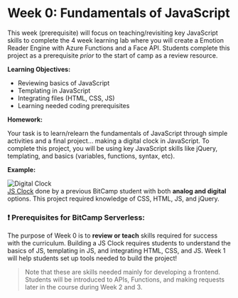 # Week 0: Fundamentals of JavaScript

This week (prerequisite) will focus on teaching/revisiting key JavaScript skills to complete the 4 week learning lab where you will create a Emotion Reader Engine with Azure Functions and a Face API. Students complete this project as a prerequisite *prior* to the start of camp as a review resource.

**Learning Objectives:**

- Reviewing basics of JavaScript
- Templating in JavaScript
- Integrating files (HTML, CSS, JS)
- Learning needed coding prerequisites 

**Homework:**

Your task is to learn/relearn the fundamentals of JavaScript through simple activities and a final project... making a digital clock in JavaScript. To complete this project, you will be using key JavaScript skills like jQuery, templating, and basics (variables, functions, syntax, etc).

**Example:**

![Digital Clock](https://user-images.githubusercontent.com/69332964/102015843-ed5b3e00-3d2b-11eb-8c75-c063ddb5de4f.gif)<br />[JS Clock](https://github.com/thearchitectsnotebook/clock) done by a previous BitCamp student with both **analog and digital** options. This project required knowledge of CSS, HTML, JS, and jQuery.

### ❗ Prerequisites for BitCamp Serverless:

The purpose of Week 0 is to **review or teach** skills required for success with the curriculum. Building a JS Clock requires students to understand the basics of JS, templating in JS, and integrating HTML, CSS, and JS. Week 1 will help students set up tools needed to build the project!
> Note that these are skills needed mainly for developing a frontend. Students will be introduced to APIs, Functions, and making requests later in the course during Week 2 and 3.

